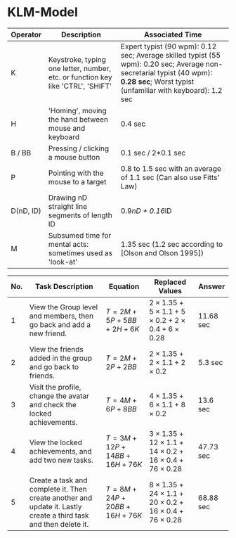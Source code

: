 # KLM-Model 
| Operator | Description                                 | Associated Time                                                                                  |
|----------|---------------------------------------------|--------------------------------------------------------------------------------------------------|
| K        | Keystroke, typing one letter, number, etc. or function key like 'CTRL', 'SHIFT'      | Expert typist (90 wpm): 0.12 sec; Average skilled typist (55 wpm): 0.20 sec; Average non-secretarial typist (40 wpm): **0.28 sec**; Worst typist (unfamiliar with keyboard): 1.2 sec|
| H        | 'Homing', moving the hand between mouse and keyboard           | 0.4 sec                                                                                         |
| B / BB   | Pressing / clicking a mouse button          | 0.1 sec / 2*0.1 sec                                                                             |
| P        | Pointing with the mouse to a target         | 0.8 to 1.5 sec with an average of 1.1 sec (Can also use Fitts' Law)                                                     |
| D(nD, lD) | Drawing nD straight line segments of   length lD     | 0.9*nD + 0.16*lD                                                                                |
| M        | Subsumed time for mental acts:  sometimes used as 'look-at'            | 1.35 sec (1.2 sec according to [Olson and Olson  1995])                                                |

| No. | Task Description | Equation | Replaced Values | Answer |
|--- | ---|---|---|---|
| 1 | View the Group level and members, then go back and add a new friend. | $T = 2M + 5P + 5BB + 2H + 6K$ | $2 \times 1.35 + 5 \times 1.1 + 5 \times 0.2 + 2 \times 0.4 + 6 \times 0.28$ | 11.68 sec |
| 2 | View the friends added in the group and go back to friends. | $T = 2M + 2P + 2BB$ | $2 \times 1.35 + 2 \times 1.1 + 2 \times 0.2$ | 5.3 sec |
| 3 | Visit the profile, change the avatar and check the locked achievements. | $T = 4M + 6P + 8BB$ | $4 \times 1.35 + 6 \times 1.1 + 8 \times 0.2$ | 13.6 sec |
| 4 | View the locked achievements, and add two new tasks. | $T = 3M + 12P + 14BB + 16H + 76K$ | $3 \times 1.35 + 12 \times 1.1 + 14 \times 0.2 + 16 \times 0.4 + 76 \times 0.28$ | 47.73 sec |
| 5 | Create a task and complete it. Then create another and update it. Lastly create a third task and then delete it. | $T = 8M + 24P + 20BB + 16H + 76K$ | $8 \times 1.35 + 24 \times 1.1 + 20 \times 0.2 + 16 \times 0.4 + 76 \times 0.28$ | 68.88 sec |
